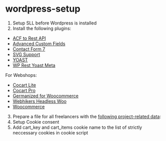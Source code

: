 # wordpress-setup

1. Setup SLL before Wordpress is installed
2. Install the following plugins:

 - [ACF to Rest API](https://de.wordpress.org/plugins/acf-to-rest-api)
 - [Advanced Custom Fields](https://www.advancedcustomfields.com/my-account)
 - [Contact Form 7](https://de.wordpress.org/plugins/contact-form-7)
 - [SVG Support](https://de.wordpress.org/plugins/svg-support)
 - [YOAST](https://de.wordpress.org/plugins/wordpress-seo)
 - [WP Rest Yoast Meta](https://de.wordpress.org/plugins/wp-rest-yoast-meta)
 
 For Webshops:
 
 - [Cocart Lite](https://de.wordpress.org/plugins/cart-rest-api-for-woocommerce)
 - [Cocart Pro](https://cocart.xyz/my-account)
 - [Germanized for Woocommerce](https://de.wordpress.org/plugins/woocommerce-germanized)
 - [Webhikers Headless Woo](https://github.com/Webhikers/wp-headless)
 - [Woocommerce](https://de.wordpress.org/plugins/woocommerce)
 
3. Prepare a file for all freelancers with the [following project-related data](https://github.com/Webhikers-Docs/welcome#product):
4. Setup Cookie consent
5. Add cart_key and cart_items cookie name to the list of strictly neccessary cookies in cookie script
